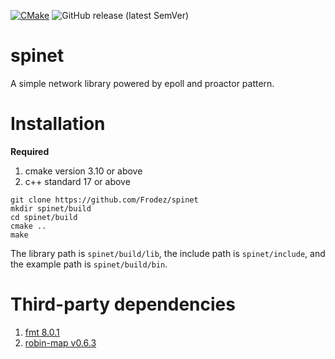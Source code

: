 [![CMake](https://github.com/Frodez/spinet/actions/workflows/cmake.yml/badge.svg)](https://github.com/Frodez/spinet/actions/workflows/cmake.yml)
![GitHub release (latest SemVer)](https://img.shields.io/github/v/release/Frodez/spinet)

# **spinet**

A simple network library powered by epoll and proactor pattern.

# **Installation**

**Required**  
1. cmake version 3.10 or above  
2. c++ standard 17 or above  

```
git clone https://github.com/Frodez/spinet
mkdir spinet/build
cd spinet/build
cmake ..
make
```

The library path is `spinet/build/lib`, the include path is `spinet/include`, and the example path is `spinet/build/bin`.

# **Third-party dependencies**

1. [fmt 8.0.1](https://github.com/fmtlib/fmt/releases/tag/8.0.1)  
2. [robin-map v0.6.3](https://github.com/Tessil/robin-map/releases/tag/v0.6.3)  
